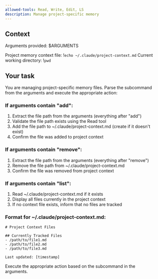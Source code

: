 ```yaml
---
allowed-tools: Read, Write, Edit, LS
description: Manage project-specific memory  
---
```


## Context

Arguments provided: $ARGUMENTS

Project memory context file: !`echo ~/.claude/project-context.md`
Current working directory: !`pwd`

## Your task

You are managing project-specific memory files. Parse the subcommand from the arguments and execute the appropriate action:

### If arguments contain "add":
1. Extract the file path from the arguments (everything after "add")
2. Validate the file path exists using the Read tool
3. Add the file path to ~/.claude/project-context.md (create if it doesn't exist)
4. Confirm the file was added to project context

### If arguments contain "remove":
1. Extract the file path from the arguments (everything after "remove")
2. Remove the file path from ~/.claude/project-context.md
3. Confirm the file was removed from project context

### If arguments contain "list":
1. Read ~/.claude/project-context.md if it exists
2. Display all files currently in the project context
3. If no context file exists, inform that no files are tracked

### Format for ~/.claude/project-context.md:
```
# Project Context Files

## Currently Tracked Files
- /path/to/file1.md
- /path/to/file2.md
- /path/to/file3.md

Last updated: [timestamp]
```

Execute the appropriate action based on the subcommand in the arguments.
